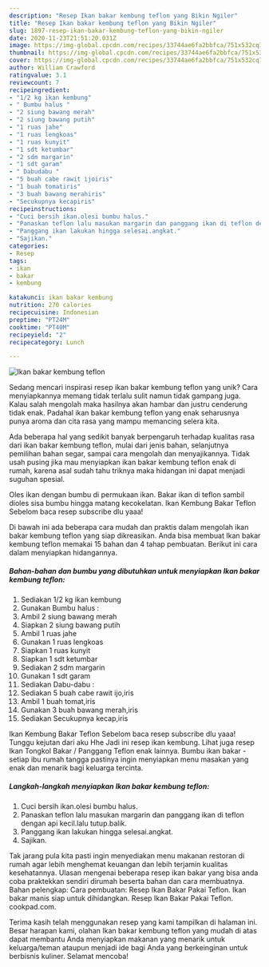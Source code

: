 ```yaml
---
description: "Resep Ikan bakar kembung teflon yang Bikin Ngiler"
title: "Resep Ikan bakar kembung teflon yang Bikin Ngiler"
slug: 1897-resep-ikan-bakar-kembung-teflon-yang-bikin-ngiler
date: 2020-11-23T21:51:20.031Z
image: https://img-global.cpcdn.com/recipes/33744ae6fa2bbfca/751x532cq70/ikan-bakar-kembung-teflon-foto-resep-utama.jpg
thumbnail: https://img-global.cpcdn.com/recipes/33744ae6fa2bbfca/751x532cq70/ikan-bakar-kembung-teflon-foto-resep-utama.jpg
cover: https://img-global.cpcdn.com/recipes/33744ae6fa2bbfca/751x532cq70/ikan-bakar-kembung-teflon-foto-resep-utama.jpg
author: William Crawford
ratingvalue: 3.1
reviewcount: 7
recipeingredient:
- "1/2 kg ikan kembung"
- " Bumbu halus "
- "2 siung bawang merah"
- "2 siung bawang putih"
- "1 ruas jahe"
- "1 ruas lengkoas"
- "1 ruas kunyit"
- "1 sdt ketumbar"
- "2 sdm margarin"
- "1 sdt garam"
- " Dabudabu "
- "5 buah cabe rawit ijoiris"
- "1 buah tomatiris"
- "3 buah bawang merahiris"
- "Secukupnya kecapiris"
recipeinstructions:
- "Cuci bersih ikan.olesi bumbu halus."
- "Panaskan teflon lalu masukan margarin dan panggang ikan di teflon dengan api kecil.lalu tutup.balik."
- "Panggang ikan lakukan hingga selesai.angkat."
- "Sajikan."
categories:
- Resep
tags:
- ikan
- bakar
- kembung

katakunci: ikan bakar kembung 
nutrition: 270 calories
recipecuisine: Indonesian
preptime: "PT24M"
cooktime: "PT40M"
recipeyield: "2"
recipecategory: Lunch

---
```



![Ikan bakar kembung teflon](https://img-global.cpcdn.com/recipes/33744ae6fa2bbfca/751x532cq70/ikan-bakar-kembung-teflon-foto-resep-utama.jpg)

Sedang mencari inspirasi resep ikan bakar kembung teflon yang unik? Cara menyiapkannya memang tidak terlalu sulit namun tidak gampang juga. Kalau salah mengolah maka hasilnya akan hambar dan justru cenderung tidak enak. Padahal ikan bakar kembung teflon yang enak seharusnya punya aroma dan cita rasa yang mampu memancing selera kita.

Ada beberapa hal yang sedikit banyak berpengaruh terhadap kualitas rasa dari ikan bakar kembung teflon, mulai dari jenis bahan, selanjutnya pemilihan bahan segar, sampai cara mengolah dan menyajikannya. Tidak usah pusing jika mau menyiapkan ikan bakar kembung teflon enak di rumah, karena asal sudah tahu triknya maka hidangan ini dapat menjadi suguhan spesial.

Oles ikan dengan bumbu di permukaan ikan. Bakar ikan di teflon sambil dioles sisa bumbu hingga matang kecokelatan. Ikan Kembung Bakar Teflon Sebelom baca resep subscribe dlu yaaa!


Di bawah ini ada beberapa cara mudah dan praktis dalam mengolah ikan bakar kembung teflon yang siap dikreasikan. Anda bisa membuat Ikan bakar kembung teflon memakai 15 bahan dan 4 tahap pembuatan. Berikut ini cara dalam menyiapkan hidangannya.

<!--inarticleads1-->

##### Bahan-bahan dan bumbu yang dibutuhkan untuk menyiapkan Ikan bakar kembung teflon:

1. Sediakan 1/2 kg ikan kembung
1. Gunakan  Bumbu halus :
1. Ambil 2 siung bawang merah
1. Siapkan 2 siung bawang putih
1. Ambil 1 ruas jahe
1. Gunakan 1 ruas lengkoas
1. Siapkan 1 ruas kunyit
1. Siapkan 1 sdt ketumbar
1. Sediakan 2 sdm margarin
1. Gunakan 1 sdt garam
1. Sediakan  Dabu-dabu :
1. Sediakan 5 buah cabe rawit ijo,iris
1. Ambil 1 buah tomat,iris
1. Gunakan 3 buah bawang merah,iris
1. Sediakan Secukupnya kecap,iris


Ikan Kembung Bakar Teflon Sebelom baca resep subscribe dlu yaaa! Tunggu kejutan dari aku Hhe Jadi ini resep ikan kembung. Lihat juga resep Ikan Tongkol Bakar / Panggang Teflon enak lainnya. Bumbu ikan bakar - setiap ibu rumah tangga pastinya ingin menyiapkan menu masakan yang enak dan menarik bagi keluarga tercinta. 

<!--inarticleads2-->

##### Langkah-langkah menyiapkan Ikan bakar kembung teflon:

1. Cuci bersih ikan.olesi bumbu halus.
1. Panaskan teflon lalu masukan margarin dan panggang ikan di teflon dengan api kecil.lalu tutup.balik.
1. Panggang ikan lakukan hingga selesai.angkat.
1. Sajikan.


Tak jarang pula kita pasti ingin menyediakan menu makanan restoran di rumah agar lebih menghemat keuangan dan lebih terjamin kualitas kesehatannya. Ulasan mengenai beberapa resep ikan bakar yang bisa anda coba praktekkan sendiri dirumah beserta bahan dan cara membuatnya. Bahan pelengkap: Cara pembuatan: Resep Ikan Bakar Pakai Teflon. Ikan bakar manis siap untuk dihidangkan. Resep Ikan Bakar Pakai Teflon. cookpad.com. 

Terima kasih telah menggunakan resep yang kami tampilkan di halaman ini. Besar harapan kami, olahan Ikan bakar kembung teflon yang mudah di atas dapat membantu Anda menyiapkan makanan yang menarik untuk keluarga/teman ataupun menjadi ide bagi Anda yang berkeinginan untuk berbisnis kuliner. Selamat mencoba!

